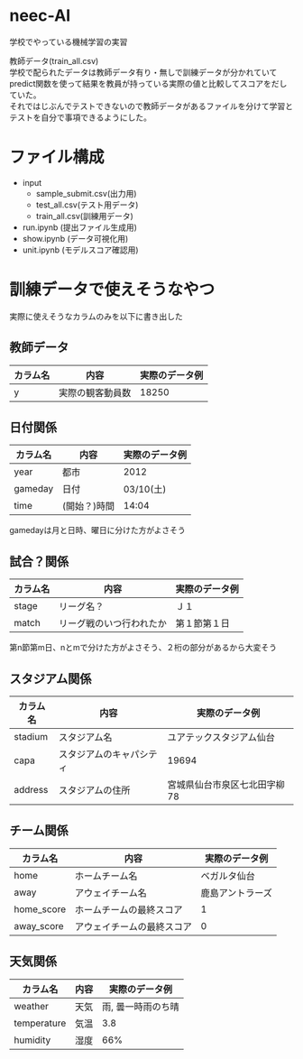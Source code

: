 # neec-AI
学校でやっている機械学習の実習

教師データ(train_all.csv)<br>
学校で配られたデータは教師データ有り・無しで訓練データが分かれていてpredict関数を使って結果を教員が持っている実際の値と比較してスコアをだしていた。<br>
それではじぶんでテストできないので教師データがあるファイルを分けて学習とテストを自分で事項できるようにした。
# ファイル構成
- input
	- sample_submit.csv(出力用)
	- test_all.csv(テスト用データ)
	- train_all.csv(訓練用データ)
- run.ipynb (提出ファイル生成用)
- show.ipynb (データ可視化用)
- unit.ipynb (モデルスコア確認用)

# 訓練データで使えそうなやつ
実際に使えそうなカラムのみを以下に書き出した
## 教師データ
|カラム名|内容|実際のデータ例|
|-|-|-|
|y|実際の観客動員数|18250|

## 日付関係
|カラム名|内容|実際のデータ例|
|-|-|-|
|year|都市|2012|
|gameday|日付|03/10(土)|
|time|(開始？)時間|14:04|

gamedayは月と日時、曜日に分けた方がよさそう

## 試合？関係
|カラム名|内容|実際のデータ例|
|-|-|-|
|stage|リーグ名？|Ｊ１|
|match|リーグ戦のいつ行われたか|第１節第１日|

第n節第m日、nとmで分けた方がよさそう、２桁の部分があるから大変そう

## スタジアム関係
|カラム名|内容|実際のデータ例|
|-|-|-|
|stadium|スタジアム名|ユアテックスタジアム仙台|
|capa|スタジアムのキャパシティ|19694|
|address|スタジアムの住所|宮城県仙台市泉区七北田字柳78|

## チーム関係
|カラム名|内容|実際のデータ例|
|-|-|-|
|home|ホームチーム名|ベガルタ仙台|
|away|アウェイチーム名|鹿島アントラーズ|
|home_score|ホームチームの最終スコア|1|
|away_score|アウェイチームの最終スコア|0|

## 天気関係
|カラム名|内容|実際のデータ例|
|-|-|-|
|weather|天気|雨, 曇一時雨のち晴|
|temperature|気温|3.8|
|humidity|湿度|66%|
